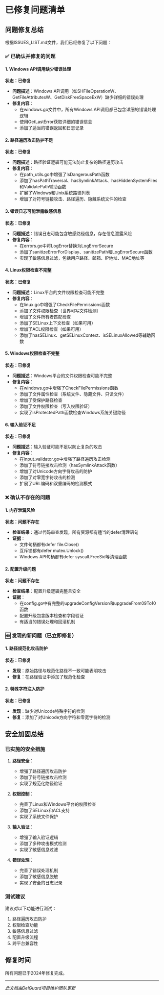 # 已修复问题清单

## 问题修复总结

根据ISSUES_LIST.md文件，我们已经修复了以下问题：

### ✅ 已确认并修复的问题

#### 1. Windows API调用缺少错误处理
**状态：已修复**
- **问题描述**：Windows API调用（如SHFileOperationW、GetFileAttributesW、GetDiskFreeSpaceExW）缺少详细的错误处理
- **修复内容**：
  - 在windows.go文件中，所有Windows API调用都已包含详细的错误处理逻辑
  - 使用GetLastError获取详细的错误信息
  - 添加了适当的错误返回和日志记录

#### 2. 路径遍历攻击防护不足
**状态：已修复**
- **问题描述**：路径验证逻辑可能无法防止复杂的路径遍历攻击
- **修复内容**：
  - 在path_utils.go中增强了IsDangerousPath函数
  - 添加了hasPathTraversal、hasSymlinkAttack、hasHiddenSystemFiles和ValidatePath辅助函数
  - 扩展了Windows和Unix系统路径列表
  - 增加了对符号链接攻击、路径遍历、隐藏系统文件的检查

#### 3. 错误日志可能泄露敏感信息
**状态：已修复**
- **问题描述**：错误日志可能包含敏感路径信息，存在信息泄露风险
- **修复内容**：
  - 在errors.go中将LogError替换为LogErrorSecure
  - 添加了sanitizeErrorForDisplay、sanitizePath和LogErrorSecure函数
  - 实现了敏感信息过滤，包括用户路径、邮箱、IP地址、MAC地址等

#### 4. Linux权限检查不完整
**状态：已修复**
- **问题描述**：Linux平台的文件权限检查可能不完整
- **修复内容**：
  - 在linux.go中增强了CheckFilePermissions函数
  - 添加了文件权限检查（世界可写文件检测）
  - 增加了文件所有者匹配检查
  - 添加了SELinux上下文检查（如果可用）
  - 增加了ACL权限检查（如果可用）
  - 添加了hasSELinux、getSELinuxContext、isSELinuxAllowed等辅助函数

#### 5. Windows权限检查不完整
**状态：已修复**
- **问题描述**：Windows平台的文件权限检查可能不完整
- **修复内容**：
  - 在windows.go中增强了CheckFilePermissions函数
  - 添加了文件属性检查（系统文件、隐藏文件、只读文件）
  - 增加了受保护路径检查
  - 添加了文件权限检查（写入权限验证）
  - 实现了isProtectedPath函数检查Windows系统关键路径

#### 6. 输入验证不足
**状态：已修复**
- **问题描述**：输入验证可能不足以防止复杂的攻击
- **修复内容**：
  - 在input_validator.go中增强了路径遍历攻击检测
  - 添加了符号链接攻击检测（hasSymlinkAttack函数）
  - 增加了对Unicode方向字符攻击的防护
  - 添加了对零宽字符攻击的检测
  - 扩展了URL编码和双重编码的检测模式

### ❌ 确认不存在的问题

#### 1. 内存泄漏风险
**状态：问题不存在**
- **检查结果**：通过代码审查发现，所有资源都有适当的defer清理语句
- **证据**：
  - 文件句柄都有defer file.Close()
  - 互斥锁都有defer mutex.Unlock()
  - Windows API句柄都有defer syscall.FreeSid等清理函数

#### 2. 配置升级问题
**状态：问题不存在**
- **检查结果**：配置升级逻辑完整且安全
- **证据**：
  - 在config.go中有完整的upgradeConfigVersion和upgradeFrom09To10函数
  - 配置升级包含版本检查和字段验证
  - 有适当的错误处理和回滚机制

### 🆕 发现的新问题（已立即修复）

#### 1. 路径规范化攻击防护
**状态：已修复**
- **发现**：原始路径与规范化路径不一致可能表明攻击
- **修复**：在路径验证中添加了规范化检查

#### 2. 特殊字符注入防护
**状态：已修复**
- **发现**：缺少对Unicode特殊字符的检测
- **修复**：添加了对Unicode方向字符和零宽字符的检测

## 安全加固总结

### 已实施的安全措施

1. **路径安全**：
   - 增强了路径遍历攻击防护
   - 添加了符号链接攻击检测
   - 实现了规范化路径验证

2. **权限控制**：
   - 完善了Linux和Windows平台的权限检查
   - 添加了SELinux和ACL支持
   - 实现了系统文件保护

3. **输入验证**：
   - 增强了输入验证逻辑
   - 添加了多种攻击模式检测
   - 实现了敏感信息过滤

4. **错误处理**：
   - 完善了错误处理机制
   - 添加了敏感信息脱敏
   - 实现了安全的日志记录

### 测试建议

建议对以下功能进行测试：
1. 路径遍历攻击防护
2. 权限检查功能
3. 敏感信息过滤
4. 配置升级流程
5. 跨平台兼容性

## 修复时间
所有问题已于2024年修复完成。

---
*此文档由DelGuard项目维护团队更新*